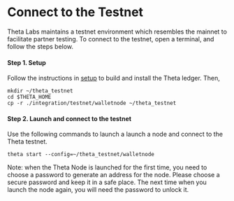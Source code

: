 # Connect to the Testnet

Theta Labs maintains a testnet environment which resembles the mainnet to facilitate partner testing. To connect to the testnet, open a terminal, and follow the steps below.

#### Step 1. Setup
Follow the instructions in [setup](./setup.md) to build and install the Theta ledger. Then,
```
mkdir ~/theta_testnet
cd $THETA_HOME
cp -r ./integration/testnet/walletnode ~/theta_testnet
```

#### Step 2. Launch and connect to the testnet
Use the following commands to launch a launch a node and connect to the Theta testnet.
```
theta start --config=~/theta_testnet/walletnode
```
Note: when the Theta Node is launched for the first time, you need to choose a password to generate an address for the node. Please choose a secure password and keep it in a safe place. The next time when you launch the node again, you will need the password to unlock it.
